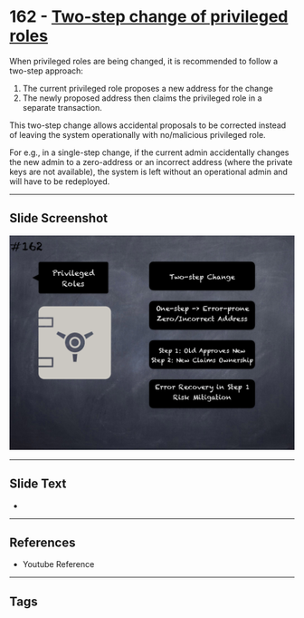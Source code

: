# 162 - [Two-step change of privileged roles](Two-step%20change%20of%20privileged%20roles.md)
When privileged roles are being changed, it is recommended to follow a two-step approach: 

1. The current privileged role proposes a new address for the change 
2. The newly proposed address then claims the privileged role in a separate transaction. 

This two-step change allows accidental proposals to be corrected instead of leaving the system operationally with no/malicious privileged role. 

For e.g., in a single-step change, if the current admin accidentally changes the new admin to a zero-address or an incorrect address (where the private keys are not available), the system is left without an operational admin and will have to be redeployed.
___
## Slide Screenshot
![0162.png](../../images/5.Pitfalls%20and%20Best%20Practices%20201/162.png)
___
## Slide Text
- 
___
## References
- Youtube Reference
___
## Tags